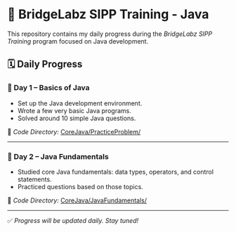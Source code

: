 # 🌉 BridgeLabz SIPP Training - Java

This repository contains my daily progress during the *BridgeLabz SIPP Training* program focused on Java development.

## 🗓 Daily Progress

### 📅 Day 1 – Basics of Java
- Set up the Java development environment.
- Wrote a few very basic Java programs.
- Solved around 10 simple Java questions.

📁 *Code Directory:* [CoreJava/PracticeProblem/](./CoreJava/PracticeProblem/)

---

### 📅 Day 2 – Java Fundamentals
- Studied core Java fundamentals: data types, operators, and control statements.
- Practiced questions based on those topics.

📁 *Code Directory:* [CoreJava/JavaFundamentals/](./CoreJava/JavaFundamentals/)

---

✅ *Progress will be updated daily. Stay tuned!*
